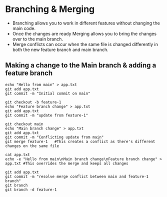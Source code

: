 # Branching & Merging
- Branching allows you to work in different features without changing the main code.
- Once the changes are ready Merging allows you to bring the changes over to the main branch.
- Merge conflicts can occur when the same file is changed differently in both the new feature branch and main branch.

## Making a change to the Main branch & adding a feature branch
```
echo "Hello from main" > app.txt
git add app.txt
git commit -m "Initial commit on main"

git checkout -b feature-1
echo "Feature branch change" > app.txt
git add app.txt
git commit -m "update from feature-1"

git checkout main
echo "Main branch change" > app.txt
git add app.txt
git commit -m "Conflicting update from main"
git merge feature-1   #This creates a conflict as there's different changes on the same file

cat app.txt
echo -e "Hello from main\nMain branch change\nFeature branch change" > app.txt #This overrides the merge and keeps all changes

git add app.txt
git commit -m "resolve merge conflict between main and feature-1 branch"
git branch
git branch -d feature-1
```

